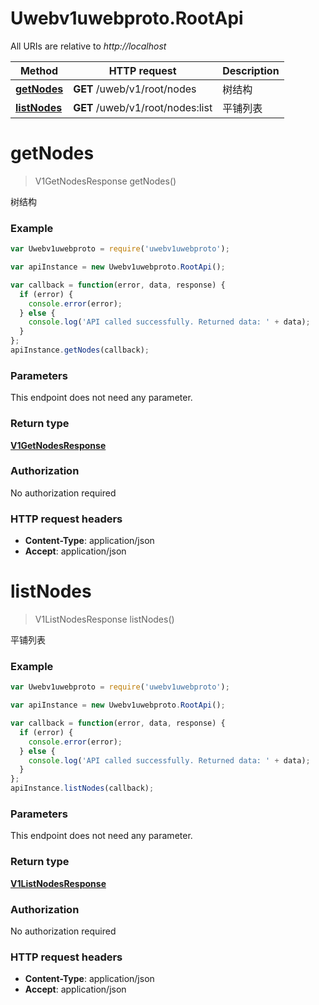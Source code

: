 # Uwebv1uwebproto.RootApi

All URIs are relative to *http://localhost*

Method | HTTP request | Description
------------- | ------------- | -------------
[**getNodes**](RootApi.md#getNodes) | **GET** /uweb/v1/root/nodes | 树结构
[**listNodes**](RootApi.md#listNodes) | **GET** /uweb/v1/root/nodes:list | 平铺列表


<a name="getNodes"></a>
# **getNodes**
> V1GetNodesResponse getNodes()

树结构

### Example
```javascript
var Uwebv1uwebproto = require('uwebv1uwebproto');

var apiInstance = new Uwebv1uwebproto.RootApi();

var callback = function(error, data, response) {
  if (error) {
    console.error(error);
  } else {
    console.log('API called successfully. Returned data: ' + data);
  }
};
apiInstance.getNodes(callback);
```

### Parameters
This endpoint does not need any parameter.

### Return type

[**V1GetNodesResponse**](V1GetNodesResponse.md)

### Authorization

No authorization required

### HTTP request headers

 - **Content-Type**: application/json
 - **Accept**: application/json

<a name="listNodes"></a>
# **listNodes**
> V1ListNodesResponse listNodes()

平铺列表

### Example
```javascript
var Uwebv1uwebproto = require('uwebv1uwebproto');

var apiInstance = new Uwebv1uwebproto.RootApi();

var callback = function(error, data, response) {
  if (error) {
    console.error(error);
  } else {
    console.log('API called successfully. Returned data: ' + data);
  }
};
apiInstance.listNodes(callback);
```

### Parameters
This endpoint does not need any parameter.

### Return type

[**V1ListNodesResponse**](V1ListNodesResponse.md)

### Authorization

No authorization required

### HTTP request headers

 - **Content-Type**: application/json
 - **Accept**: application/json

